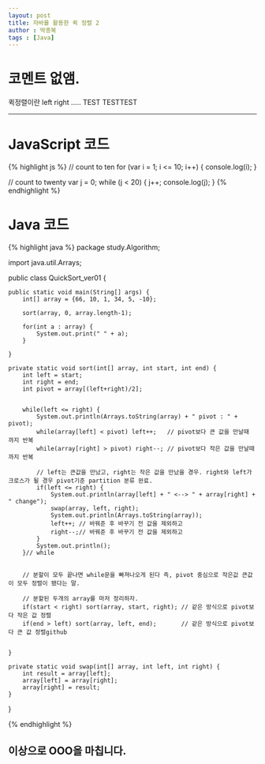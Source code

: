 ```yaml
---
layout: post
title: 자바를 활용한 퀵 정렬 2
author : 박종복
tags : [Java]
---
```


코멘트 없앰.
=====

퀵정렬이란 left right ..... TEST TESTTEST

- - -
# JavaScript 코드

{% highlight js %}
// count to ten
for (var i = 1; i <= 10; i++) {
    console.log(i);
}

// count to twenty
var j = 0;
while (j < 20) {
    j++;
    console.log(j);
}
{% endhighlight %}


# Java 코드
{% highlight java %}
package study.Algorithm;

import java.util.Arrays;

public class QuickSort_ver01 {

	public static void main(String[] args) {
		int[] array = {66, 10, 1, 34, 5, -10};
		
		sort(array, 0, array.length-1);
		
		for(int a : array) {
			System.out.print(" " + a);
		}
		
	}

	private static void sort(int[] array, int start, int end) {
		int left = start;
		int right = end;
		int pivot = array[(left+right)/2];
		
		
		while(left <= right) {
			System.out.println(Arrays.toString(array) + " pivot : " + pivot);
			while(array[left] < pivot) left++;   // pivot보다 큰 값을 만날때 까지 반복
			while(array[right] > pivot) right--; // pivot보다 작은 값을 만날때 까지 반복
			
			// left는 큰값을 만났고, right는 작은 값을 만났을 경우. right와 left가 크로스가 될 경우 pivot기준 partition 분류 완료.
			if(left <= right) { 
				System.out.println(array[left] + " <--> " + array[right] + " change");
				swap(array, left, right);
				System.out.println(Arrays.toString(array));
				left++; // 바꿔준 후 바꾸기 전 값을 제외하고 
				right--;// 바꿔준 후 바꾸기 전 값을 제외하고
			}
			System.out.println();
		}// while
		
		
		// 분할이 모두 끝나면 while문을 빠져나오게 된다 즉, pivot 중심으로 작은값 큰값이 모두 정렬이 됐다는 말.
		
		// 분할된 두개의 array를 마저 정리하자.
		if(start < right) sort(array, start, right); // 같은 방식으로 pivot보다 작은 값 정렬
		if(end > left) sort(array, left, end);		 // 같은 방식으로 pivot보다 큰 값 정렬github
		
		
	}

	private static void swap(int[] array, int left, int right) {
		int result = array[left];
		array[left] = array[right];
		array[right] = result;
	}

}

{% endhighlight %}


## 이상으로 OOO을 마칩니다.
